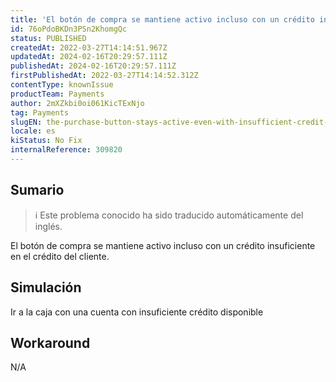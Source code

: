 ```yaml
---
title: 'El botón de compra se mantiene activo incluso con un crédito insuficiente del Método de Pago Crédito del Cliente'
id: 76oPdoBKDn3PSn2KhomgQc
status: PUBLISHED
createdAt: 2022-03-27T14:14:51.967Z
updatedAt: 2024-02-16T20:29:57.111Z
publishedAt: 2024-02-16T20:29:57.111Z
firstPublishedAt: 2022-03-27T14:14:52.312Z
contentType: knownIssue
productTeam: Payments
author: 2mXZkbi0oi061KicTExNjo
tag: Payments
slugEN: the-purchase-button-stays-active-even-with-insufficient-credit-of-payment-method-customer-credit
locale: es
kiStatus: No Fix
internalReference: 309820
---
```


## Sumario

>ℹ️ Este problema conocido ha sido traducido automáticamente del inglés.


El botón de compra se mantiene activo incluso con un crédito insuficiente en el crédito del cliente.



## Simulación


Ir a la caja con una cuenta con insuficiente crédito disponible



## Workaround


N/A

